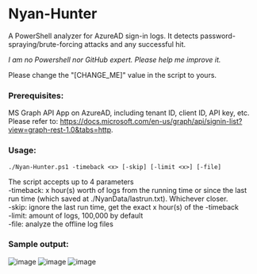 # Nyan-Hunter
A PowerShell analyzer for AzureAD sign-in logs. It detects password-spraying/brute-forcing attacks and any successful hit.  

*I am no Powershell nor GitHub expert. Please help me improve it.*

Please change the "[CHANGE_ME]" value in the script to yours.

### Prerequisites:
MS Graph API App on AzureAD, including tenant ID, client ID, API key, etc.  
Please refer to: https://docs.microsoft.com/en-us/graph/api/signin-list?view=graph-rest-1.0&tabs=http.

### Usage:
```
./Nyan-Hunter.ps1 -timeback <x> [-skip] [-limit <x>] [-file]
```

The script accepts up to 4 parameters  
-timeback: x hour(s) worth of logs from the running time or since the last run time (which saved at ./NyanData/lastrun.txt). Whichever closer.  
-skip: ignore the last run time, get the exact x hour(s) of the -timeback  
-limit: amount of logs, 100,000 by default  
-file: analyze the offline log files  

### Sample output:

![image](https://user-images.githubusercontent.com/66635269/114281962-523f5000-9a0f-11eb-8bdf-fb4533757d2f.png)
![image](https://user-images.githubusercontent.com/66635269/114281990-7438d280-9a0f-11eb-9d74-46b0f04fe619.png)
![image](https://user-images.githubusercontent.com/66635269/114282006-887ccf80-9a0f-11eb-88d4-65751bfbfdde.png)
